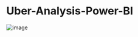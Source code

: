 # Uber-Analysis-Power-BI

![image](https://github.com/user-attachments/assets/1d4b59dc-45b8-4382-835a-5c42f442a1c4)
